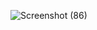 ![Screenshot (86)](https://github.com/user-attachments/assets/84b00509-66ee-4103-ba36-16f152720d7e)
